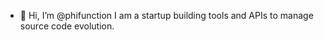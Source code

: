 - 👋 Hi, I’m @phifunction
I am a startup building tools and APIs to manage source code evolution.
<!---
phifunction/phifunction is a ✨ special ✨ repository because its `README.md` (this file) appears on your GitHub profile.
You can click the Preview link to take a look at your changes.
--->
